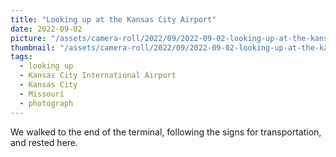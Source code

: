 ```yaml
---
title: "Looking up at the Kansas City Airport"
date: 2022-09-02
picture: "/assets/camera-roll/2022/09/2022-09-02-looking-up-at-the-kansas-city-airport/20220902_200957167_iOS.jpg"
thumbnail: "/assets/camera-roll/2022/09/2022-09-02-looking-up-at-the-kansas-city-airport/20220902_200957167_iOS-thumbnail.jpg"
tags:
  - looking up
  - Kansas City International Airport
  - Kansas City
  - Missouri
  - photograph
---
```

We walked to the end of the terminal, following the signs for transportation, and rested here.